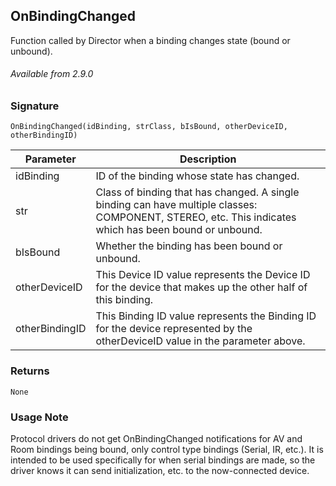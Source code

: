 ## OnBindingChanged

Function called by Director when a binding changes state (bound or unbound).

###### Available from 2.9.0


### Signature

`OnBindingChanged(idBinding, strClass, bIsBound, otherDeviceID, otherBindingID)`


| Parameter | Description |
| --- | --- |
| idBinding | ID of the binding whose state has changed. |
| str | Class of binding that has changed. A single binding can have multiple classes: COMPONENT, STEREO, etc. This indicates which has been bound or unbound. |
| bIsBound | Whether the binding has been bound or unbound. |
| otherDeviceID | This Device ID value represents the Device ID for the device that makes up the other half of this binding. |
| otherBindingID | This Binding ID value represents the Binding ID for the device represented by the otherDeviceID value in the parameter above. |


### Returns

`None`


### Usage Note

Protocol drivers do not get OnBindingChanged notifications for AV and Room bindings being bound, only  control type bindings (Serial, IR, etc.). It is intended to be used specifically for when serial bindings are made, so the driver knows it can send initialization, etc. to the now-connected device.